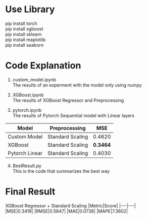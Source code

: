 # Use Library
pip install torch  
pip install xgboost  
pip install sklearn  
pip install maplotlib  
pip install seaborn  

# Code Explanation
1. custom_model.ipynb  
The results of an experment with the model only using numpy

2. XGBoost.ipynb  
The results of XGBoost Regressor and Preprocessing

3. pytorch.ipynb  
The results of Pytorch Sequential model with Linear layers

|Model|Preprocessing|MSE|
|---|:---:|:---:|
|Custom Model|Standard Scaling|0.4620|
|XGBoost|Standard Scaling|**0.3464**|
|Pytorch Linear |Standard Scaling|0.4030|  

4. BestResult.py  
This is the code that summarizes the best way
  
    
# Final Result
XGBoost Regressor + Standard Scaling
|Metric|Score|
|---|---|
|MSE|0.3419|
|RMSE|0.5847|
|MAE|0.0736|
|MAPE|7.3602|
